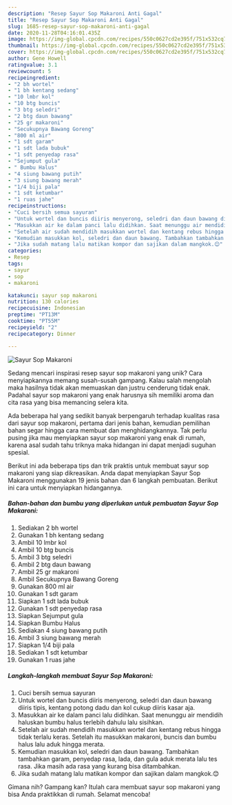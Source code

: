 ```yaml
---
description: "Resep Sayur Sop Makaroni Anti Gagal"
title: "Resep Sayur Sop Makaroni Anti Gagal"
slug: 1685-resep-sayur-sop-makaroni-anti-gagal
date: 2020-11-28T04:16:01.435Z
image: https://img-global.cpcdn.com/recipes/550c0627cd2e395f/751x532cq70/sayur-sop-makaroni-foto-resep-utama.jpg
thumbnail: https://img-global.cpcdn.com/recipes/550c0627cd2e395f/751x532cq70/sayur-sop-makaroni-foto-resep-utama.jpg
cover: https://img-global.cpcdn.com/recipes/550c0627cd2e395f/751x532cq70/sayur-sop-makaroni-foto-resep-utama.jpg
author: Gene Howell
ratingvalue: 3.1
reviewcount: 5
recipeingredient:
- "2 bh wortel"
- "1 bh kentang sedang"
- "10 lmbr kol"
- "10 btg buncis"
- "3 btg seledri"
- "2 btg daun bawang"
- "25 gr makaroni"
- "Secukupnya Bawang Goreng"
- "800 ml air"
- "1 sdt garam"
- "1 sdt lada bubuk"
- "1 sdt penyedap rasa"
- "Sejumput gula"
- " Bumbu Halus"
- "4 siung bawang putih"
- "3 siung bawang merah"
- "1/4 biji pala"
- "1 sdt ketumbar"
- "1 ruas jahe"
recipeinstructions:
- "Cuci bersih semua sayuran"
- "Untuk wortel dan buncis diiris menyerong, seledri dan daun bawang diiris tipis, kentang potong dadu dan kol cukup diiris kasar aja."
- "Masukkan air ke dalam panci lalu didihkan. Saat menunggu air mendidih haluskan bumbu halus terlebih dahulu lalu sisihkan."
- "Setelah air sudah mendidih masukkan wortel dan kentang rebus hingga tidak terlalu keras. Setelah itu masukkan makaroni, buncis dan bumbu halus lalu aduk hingga merata."
- "Kemudian masukkan kol, seledri dan daun bawang. Tambahkan tambahkan garam, penyedap rasa, lada, dan gula aduk merata lalu tes rasa. Jika masih ada rasa yang kurang bisa ditambahkan."
- "Jika sudah matang lalu matikan kompor dan sajikan dalam mangkok.😊"
categories:
- Resep
tags:
- sayur
- sop
- makaroni

katakunci: sayur sop makaroni 
nutrition: 130 calories
recipecuisine: Indonesian
preptime: "PT13M"
cooktime: "PT55M"
recipeyield: "2"
recipecategory: Dinner

---
```



![Sayur Sop Makaroni](https://img-global.cpcdn.com/recipes/550c0627cd2e395f/751x532cq70/sayur-sop-makaroni-foto-resep-utama.jpg)

Sedang mencari inspirasi resep sayur sop makaroni yang unik? Cara menyiapkannya memang susah-susah gampang. Kalau salah mengolah maka hasilnya tidak akan memuaskan dan justru cenderung tidak enak. Padahal sayur sop makaroni yang enak harusnya sih memiliki aroma dan cita rasa yang bisa memancing selera kita.



Ada beberapa hal yang sedikit banyak berpengaruh terhadap kualitas rasa dari sayur sop makaroni, pertama dari jenis bahan, kemudian pemilihan bahan segar hingga cara membuat dan menghidangkannya. Tak perlu pusing jika mau menyiapkan sayur sop makaroni yang enak di rumah, karena asal sudah tahu triknya maka hidangan ini dapat menjadi suguhan spesial.


Berikut ini ada beberapa tips dan trik praktis untuk membuat sayur sop makaroni yang siap dikreasikan. Anda dapat menyiapkan Sayur Sop Makaroni menggunakan 19 jenis bahan dan 6 langkah pembuatan. Berikut ini cara untuk menyiapkan hidangannya.

<!--inarticleads1-->

##### Bahan-bahan dan bumbu yang diperlukan untuk pembuatan Sayur Sop Makaroni:

1. Sediakan 2 bh wortel
1. Gunakan 1 bh kentang sedang
1. Ambil 10 lmbr kol
1. Ambil 10 btg buncis
1. Ambil 3 btg seledri
1. Ambil 2 btg daun bawang
1. Ambil 25 gr makaroni
1. Ambil Secukupnya Bawang Goreng
1. Gunakan 800 ml air
1. Gunakan 1 sdt garam
1. Siapkan 1 sdt lada bubuk
1. Gunakan 1 sdt penyedap rasa
1. Siapkan Sejumput gula
1. Siapkan  Bumbu Halus
1. Sediakan 4 siung bawang putih
1. Ambil 3 siung bawang merah
1. Siapkan 1/4 biji pala
1. Sediakan 1 sdt ketumbar
1. Gunakan 1 ruas jahe




<!--inarticleads2-->

##### Langkah-langkah membuat Sayur Sop Makaroni:

1. Cuci bersih semua sayuran
1. Untuk wortel dan buncis diiris menyerong, seledri dan daun bawang diiris tipis, kentang potong dadu dan kol cukup diiris kasar aja.
1. Masukkan air ke dalam panci lalu didihkan. Saat menunggu air mendidih haluskan bumbu halus terlebih dahulu lalu sisihkan.
1. Setelah air sudah mendidih masukkan wortel dan kentang rebus hingga tidak terlalu keras. Setelah itu masukkan makaroni, buncis dan bumbu halus lalu aduk hingga merata.
1. Kemudian masukkan kol, seledri dan daun bawang. Tambahkan tambahkan garam, penyedap rasa, lada, dan gula aduk merata lalu tes rasa. Jika masih ada rasa yang kurang bisa ditambahkan.
1. Jika sudah matang lalu matikan kompor dan sajikan dalam mangkok.😊




Gimana nih? Gampang kan? Itulah cara membuat sayur sop makaroni yang bisa Anda praktikkan di rumah. Selamat mencoba!
